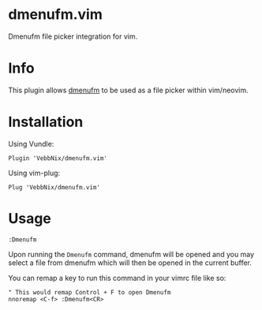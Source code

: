 # dmenufm.vim

Dmenufm file picker integration for vim.

# Info
This plugin allows [dmenufm](https://github.com/huijunchen9260/dmenufm) to be used as a file picker within vim/neovim.

# Installation

Using Vundle:

```vim
Plugin 'VebbNix/dmenufm.vim'
```
Using vim-plug:

```
Plug 'VebbNix/dmenufm.vim'
```

# Usage

```vim
:Dmenufm
```
Upon running the `Dmenufm` command, dmenufm will be opened and you may select a file from dmenufm which will then be opened in the current buffer.

You can remap a key to run this command in your vimrc file like so:

```vim
" This would remap Control + F to open Dmenufm
nnoremap <C-f> :Dmenufm<CR>
```
